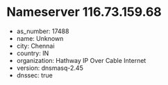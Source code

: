 # Nameserver 116.73.159.68

* as_number: 17488
* name: Unknown
* city: Chennai
* country: IN
* organization: Hathway IP Over Cable Internet
* version: dnsmasq-2.45
* dnssec: true

